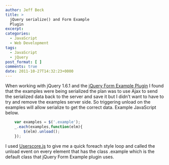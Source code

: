 ```yaml
---
author: Jeff Beck
title: >
  jQuery serialize() and Form Example
  Plugin
excerpt:
categories:
  - JavaScript
  - Web Development
tags:
  - JavaScript
  - jQuery
post_format: [ ]
comments: true
date: 2011-10-27T14:32:23+0000
---
```

When working with jQuery 1.6.1 and the [jQuery Form Example Plugin][1] I found that the examples were being serialized the plan was to use Ajax to send the serialized data back to the server and save it but I didn’t want to have to try and remove the examples server side. So triggering unload on the examples will allow serialize to get the correct data. Example JavaScript below.
``` js
    var examples = $('.example');
    _.each(examples,function(elm){
        $(elm).unload();
    });
```

I used [Userscore.js][2] to give me a quick foreach style loop and called the unload event on every element that has the class .example which is the default class that jQuery Form Example plugin uses.






 [1]: http://mudge.github.com/jquery_example/
 [2]: http://documentcloud.github.com/underscore/
